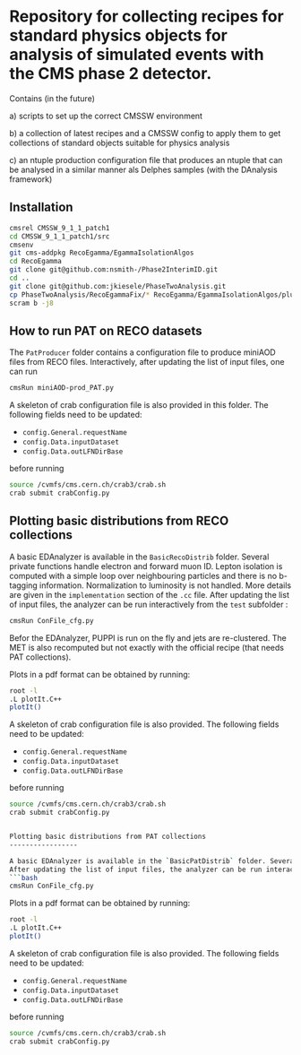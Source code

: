 Repository for collecting recipes for standard physics objects for analysis of simulated events with the CMS phase 2 detector.
=========================


Contains (in the future)

a) scripts to set up the correct CMSSW environment

b) a collection of latest recipes and a CMSSW config to apply them to get collections of standard objects suitable for physics analysis

c) an ntuple production configuration file that produces an ntuple that can be analysed in a similar manner als Delphes samples (with the DAnalysis framework)


Installation
--------------

```bash
cmsrel CMSSW_9_1_1_patch1
cd CMSSW_9_1_1_patch1/src
cmsenv
git cms-addpkg RecoEgamma/EgammaIsolationAlgos
cd RecoEgamma
git clone git@github.com:nsmith-/Phase2InterimID.git
cd ..
git clone git@github.com:jkiesele/PhaseTwoAnalysis.git
cp PhaseTwoAnalysis/RecoEgammaFix/* RecoEgamma/EgammaIsolationAlgos/plugins/
scram b -j8
```

How to run PAT on RECO datasets
----------------

The `PatProducer` folder contains a configuration file to produce miniAOD files from RECO files. Interactively, after updating the list of input files, one can run
```bash
cmsRun miniAOD-prod_PAT.py
```
A skeleton of crab configuration file is also provided in this folder. The following fields need to be updated:
   * `config.General.requestName` 
   * `config.Data.inputDataset`
   * `config.Data.outLFNDirBase`

before running
```bash
source /cvmfs/cms.cern.ch/crab3/crab.sh
crab submit crabConfig.py
```

Plotting basic distributions from RECO collections
-----------------

A basic EDAnalyzer is available in the `BasicRecoDistrib` folder. Several private functions handle electron and forward muon ID. Lepton isolation is computed with a simple loop over neighbouring particles and there is no b-tagging information. Normalization to luminosity is not handled. More details are given in the `implementation` section of the `.cc` file.
After updating the list of input files, the analyzer can be run interactively from the `test` subfolder :
```bash
cmsRun ConFile_cfg.py
```
Befor the EDAnalyzer, PUPPI is run on the fly and jets are re-clustered. The MET is also recomputed but not exactly with the official recipe (that needs PAT collections).

Plots in a pdf format can be obtained by running:
```bash
root -l 
.L plotIt.C++
plotIt()
```

A skeleton of crab configuration file is also provided. The following fields need to be updated:
   * `config.General.requestName` 
   * `config.Data.inputDataset`
   * `config.Data.outLFNDirBase`

before running
```bash
source /cvmfs/cms.cern.ch/crab3/crab.sh
crab submit crabConfig.py


Plotting basic distributions from PAT collections
-----------------

A basic EDAnalyzer is available in the `BasicPatDistrib` folder. Several private functions handle central electron and forward muon ID. A flag (`useDeepCSV`) can be set to true in the configuration file to use deepCSV rather than CSVv2 as b-tagging discriminant. Normalization to luminosity is not handled. More details are given in the `implementation` section of the `.cc` file.
After updating the list of input files, the analyzer can be run interactively from the `test` subfolder :
```bash
cmsRun ConFile_cfg.py
```

Plots in a pdf format can be obtained by running:
```bash
root -l 
.L plotIt.C++
plotIt()
```

A skeleton of crab configuration file is also provided. The following fields need to be updated:
   * `config.General.requestName` 
   * `config.Data.inputDataset`
   * `config.Data.outLFNDirBase`

before running
```bash
source /cvmfs/cms.cern.ch/crab3/crab.sh
crab submit crabConfig.py
